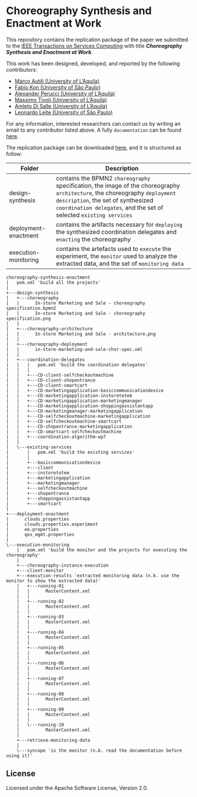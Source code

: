 Choreography Synthesis and Enactment at Work
=======================
This repository contains the replication package of the paper we submitted to the [IEEE Transactions on Services Computing](https://www.computer.org/web/tsc) with title ***Choreography Synthesis and Enactment at Work***.

This work has been designed, developed, and reported by the following contributors:
 - [Marco Autili (University of L’Aquila)](mailto:marco.autili@univaq.it)
 - [Fabio Kon (University of São Paulo)](mailto:kon@ime.usp.br)
 - [Alexander Perucci (University of L’Aquila)](mailto:alexander.perucci@univaq.it)
 - [Massimo Tivoli (University of L’Aquila)](mailto:massimo.tivoli@univaq.it)
 - [Amleto Di Salle (University of L’Aquila)](mailto:amleto.disalle@univaq.it)
 - [Leonardo Leite (University of São Paulo)](mailto:leofl@ime.usp.br)

For any information, interested researchers can contact us by writing an email to any contributor listed above. A fully `documentation` can be found [here](https://sesygroup.github.io/choreography-synthesis-enactment).

The replication package can be downloaded [here](https://github.com/sesygroup/choreography-synthesis-enactment/archive/master.zip), and it is structured as follow:

| Folder                | Description  |
|-----------------------|--------------|
|  design-synthesis     | contains the BPMN2 `choreography` specification, the image of the choreography `architecture`, the choreography `deployment description`, the set of synthesized `coordination delegates`, and the set of selected `existing services` |
|  deployment-enactment | contains the artifacts necessary for `deploying` the synthesized coordination delegates and `enacting` the choreography |
|  execution-monitoring | contains the artefacts used to `execute` the experiment, the `monitor` used to analyze the extracted data, and the set of `monitoring data` |


```shell 
choreography-synthesis-enactment
|   pom.xml 'build all the projects'
|
+---design-synthesis
|   +---choreography
|   |      In-store Marketing and Sale - choreography specification.bpmn2
|   |      In-store Marketing and Sale - choreography specification.png
|   |
|   +---choreography-architecture
|   |      In-store Marketing and Sale - architecture.png
|   |
|   +---choreography-deployment
|   |      in-store-marketing-and-sale-chor-spec.xml
|   |
|   +---coordination-delegates
|   |   |   pom.xml 'build the coordination delegates'
|   |   |
|   |   +---CD-client-selfcheckoutmachine
|   |   +---CD-client-shopentrance
|   |   +---CD-client-smartcart
|   |   +---CD-marketingapplication-basiccommunicationdevice
|   |   +---CD-marketingapplication-instoretotem
|   |   +---CD-marketingapplication-marketingmanager
|   |   +---CD-marketingapplication-shoppingassistantapp
|   |   +---CD-marketingmanager-marketingapplication
|   |   +---CD-selfcheckoutmachine-marketingapplication
|   |   +---CD-selfcheckoutmachine-smartcart
|   |   +---CD-shopentrance-marketingapplication
|   |   +---CD-smartcart-selfcheckoutmachine
|   |   +---coordination-algorithm-wp7
|   |
|   \---existing-services
|       |   pom.xml 'build the existing services'
|       |
|       +---basiccommunicationdevice
|       +---client
|       +---instoretotem
|       +---marketingapplication
|       +---marketingmanager
|       +---selfcheckoutmachine
|       +---shopentrance
|       +---shoppingassistantapp
|       +---smartcart
|
+---deployment-enactment
|      clouds.properties
|      clouds.properties.experiment
|      ee.properties
|      qos_mgmt.properties
|    
\---execution-monitoring
    |   pom.xml 'build the monitor and the projects for executing the choreography'
    |
    +---choreography-instance-execution
    +---client-monitor
    +---execution-results 'extracted monitoring data (n.b. use the monitor to show the extracted data)'
    |   +---running-01
    |   |      MasterContent.xml
    |   |
    |   +---running-02
    |   |      MasterContent.xml
    |   |
    |   +---running-03
    |   |      MasterContent.xml
    |   |
    |   +---running-04
    |   |      MasterContent.xml
    |   |
    |   +---running-05
    |   |      MasterContent.xml
    |   |
    |   +---running-06
    |   |      MasterContent.xml
    |   |
    |   +---running-07
    |   |      MasterContent.xml
    |   |
    |   +---running-08
    |   |      MasterContent.xml
    |   |
    |   +---running-09
    |   |      MasterContent.xml
    |   |
    |   \---running-10
    |          MasterContent.xml
    |
    +---retrieve-monitoring-data
    |
    \---syncope 'is the monitor (n.b. read the documentation before using it)'
```

## License
Licensed under the Apache Software License, Version 2.0.
